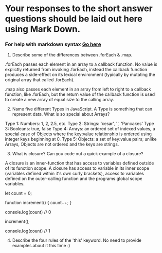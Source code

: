 # Your responses to the short answer questions should be laid out here using Mark Down.
### For help with markdown syntax [Go here](https://github.com/adam-p/markdown-here/wiki/Markdown-Cheatsheet)

1.  Describe some of the differences between .forEach & .map.

.forEach passes each element in an array to a callback function. No value is explictly returned from invoking .forEach, instead
the callback function produces a side-effect on its lexical environment (typically by mutating the original array that called .forEach).

.map also passes each element in an array from left to right to a callback function, like .forEach, but the return value of the 
callback function is used to create a new array of equal size to the calling array. 

2.  Name five different Types in JavaScript. A Type is something that can represent data. What is so special about Arrays?

Type 1: Numbers: 1, 2, 2.5, etc.
Type 2: Strings: 'cesar', '', 'Pancakes'
Type 3: Booleans: true, false
Type 4: Arrays: an ordered set of indexed values, a special case of Objects where the key:value relationship is ordered using integer keys beginning at 0.
Type 5: Objects: a set of key:value pairs; unlike Arrays, Objects are not ordered and the keys are strings.

3.  What is closure? Can you code out a quick example of a closure?

A closure is an inner-function that has access to variables defined outside of its function scope. A closure has access to variable in its inner scope (variables defined within it's own curly brackets), access to variables defined on the outer-calling function and the programs global scope variables.

let count = 0;

function increment() {
  count++;
}

console.log(count) // 0

increment();

console.log(count) // 1

4.  Describe the four rules of the 'this' keyword. No need to provide examples about it this time :)
